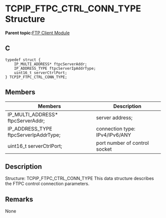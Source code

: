 # TCPIP\_FTPC\_CTRL\_CONN\_TYPE Structure

**Parent topic:**[FTP Client Module](GUID-CE11EBFA-49BD-4D91-86C5-FFD24810B03C.md)

## C

```
typedef struct { 
    IP_MULTI_ADDRESS* ftpcServerAddr; 
    IP_ADDRESS_TYPE ftpcServerIpAddrType; 
    uint16_t serverCtrlPort; 
} TCPIP_FTPC_CTRL_CONN_TYPE; 
```

## Members

|Members|Description|
|-------|-----------|
|IP\_MULTI\_ADDRESS\* ftpcServerAddr;|server address;|
|IP\_ADDRESS\_TYPE ftpcServerIpAddrType;|connection type: IPv4/IPv6/ANY|
|uint16\_t serverCtrlPort;|port number of control socket|

## Description

Structure: TCPIP\_FTPC\_CTRL\_CONN\_TYPE This data structure describes the FTPC control connection parameters.

## Remarks

None

